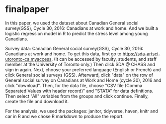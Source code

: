 # finalpaper



In this paper, we used the dataset about Canadian General social survey(GSS), Cycle 30, 2016: Canadians at work and home. And we built a logistic regression model in R to predict the stress level among young Canadians.

 Survey data: Canadian General social survey(GSS), Cycle 30, 2016: Canadians at work and home. To get this data, first go to https://sda-artsci-utoronto-ca.myaccess. (It can be accessed by faculty, students, and staff member at the University of Toronto only.) Then click  SDA @ CHASS and sign in again. Next, choose your preferred language (English or French) and click General social surveys (GSS). Afterward, click "data" on the row of General social survey on Canadians at Work and Home (cycle 30), 2016 and click "download". Then, for the data file, choose "CSV file (Comma Separated Values with header record)" and "STATA" for data definitions. Then select "All" variables from the groups and click continue. Finally, create the file and download it.

For the analysis, we used the packages: janitor, tidyverse, haven, knitr and car in R and we chose R markdown to produce the report.

